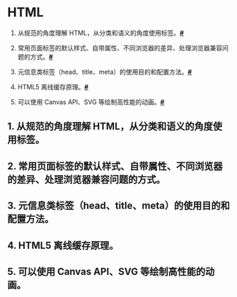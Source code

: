 # HTML

1. 从规范的角度理解 HTML，从分类和语义的角度使用标签。**[#](#1)**

2. 常用页面标签的默认样式、自带属性、不同浏览器的差异、处理浏览器兼容问题的方式。**[#](#2)**

3. 元信息类标签（head、title、meta）的使用目的和配置方法。**[#](#3)**

4. HTML5 离线缓存原理。**[#](#4)**

5. 可以使用 Canvas API、SVG 等绘制高性能的动画。**[#](#5)**


<h2 id="1">1. 从规范的角度理解 HTML，从分类和语义的角度使用标签。</h2>

<h2 id="2">2. 常用页面标签的默认样式、自带属性、不同浏览器的差异、处理浏览器兼容问题的方式。</h2>

<h2 id="3">3. 元信息类标签（head、title、meta）的使用目的和配置方法。</h2>

<h2 id="4">4. HTML5 离线缓存原理。</h2>

<h2 id="5">5. 可以使用 Canvas API、SVG 等绘制高性能的动画。</h2>